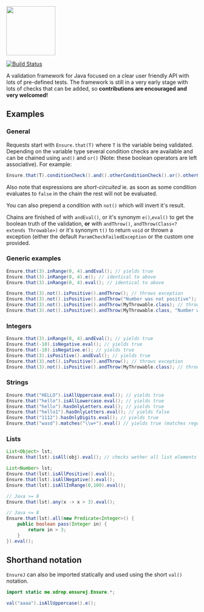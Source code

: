 
<img src="http://i.imgur.com/cYFDzZO.png" width="129px"/>

[![Build Status](https://travis-ci.org/xdrop/PassLock.svg?branch=master)](https://travis-ci.org/xdrop/passlock)

A validation framework for Java focused on a clear user friendly API with lots of pre-defined tests. The framework is still in a very early stage with lots of checks that can be added, so **contributions are encouraged and very welcomed!**

## Examples

### General

Requests start with `Ensure.that(T)` where `T` is the variable being validated. Depending on the variable type several condition checks are available and can be chained using `and()` and `or()` (Note: these boolean operators are left associative). For example:

```java
Ensure.that(T).conditionCheck().and().otherConditionCheck().or().otherConditionCheck().(...)
```

Also note that expressions are *short-circuited* ie. as soon as some condition evaluates to `false` in the chain the rest will not be evaluated.

You can also prepend a condition with `not()` which will invert it's result.

Chains are finished of with `andEval()`, or it's synonym `e()`,`eval()` to get the boolean truth of the validation, **or** with `andThrow()`, `andThrow(Class<? extends Throwable>)` or it's synonym `t()` to return `void` or thrown a exception (either the default `ParamCheckFailedException` or the custom one provided.

### Generic examples
```java
Ensure.that(3).inRange(0, 4).andEval(); // yields true
Ensure.that(3).inRange(0, 4).e(); // identical to above
Ensure.that(3).inRange(0, 4).eval(); // identical to above

Ensure.that(3).not().isPositive().andThrow(); // throws exception
Ensure.that(3).not().isPositive().andThrow("Number was not positive"); // throws default exception with custom message
Ensure.that(3).not().isPositive().andThrow(MyThrowable.class); // throws MyThrowable exception
Ensure.that(3).not().isPositive().andThrow(MyThrowable.class, "Number was not positive"); // throws MyThrowable exception with custom message
```

### Integers

```java
Ensure.that(3).inRange(0, 4).andEval(); // yields true
Ensure.that(-10).isNegative.eval(); // yields true
Ensure.that(-10).isNegative.e(); // yields true
Ensure.that(3).isPositive().andEval(); // yields true
Ensure.that(3).not().isPositive().andThrow(); // throws exception
Ensure.that(3).not().isPositive().andThrow(MyThrowable.class); // throws MyThrowable exception
```

### Strings

```java
Ensure.that("HELLO").isAllUppercase.eval(); // yields true
Ensure.that("hello").isAllLowercase.eval(); // yields true
Ensure.that("hello").hasOnlyLetters.eval(); // yields true
Ensure.that("hello1").hasOnlyLetters.eval(); // yields false
Ensure.that("1112").hasOnlyDigits.eval(); // yields true
Ensure.that("wasd").matches("\\w+").eval() // yields true (matches regex)
```

### Lists
```java
List<Object> lst;
Ensure.that(lst).isAll(obj).eval(); // checks wether all list elements .equal(obj)

List<Number> lst;
Ensure.that(lst).isAllPositive().eval();
Ensure.that(lst).isAllNegative().eval();
Ensure.that(lst).isAllInRange(0,100).eval();

// Java >= 8
Ensure.that(lst).any(x -> x > 3).eval();

// Java <= 8
Ensure.that(lst).all(new Predicate<Integer>() {
    public boolean pass(Integer in) {
        return in > 3;
    }
}).eval();
```

## Shorthand notation

`EnsureJ` can also be imported statically and used using the short `val()` notation.

```java
import static me.xdrop.ensurej.Ensure.*;

val("aaaa").isAllUppercase().e();
```
